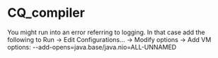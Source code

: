 # CQ_compiler
You might run into an error referring to logging. In that case add the following to Run -> Edit Configurations... -> Modify options -> Add VM options:
--add-opens=java.base/java.nio=ALL-UNNAMED
